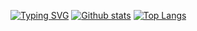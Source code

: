 [![Typing SVG](https://readme-typing-svg.herokuapp.com?size=28&duration=3000&color=8957e5&vCenter=true&lines=Software+Developer)](https://git.io/typing-svg)
[![Github stats](https://github-readme-stats.vercel.app/api?username=220418CS04&hide_border=true&count_private=true&show_icons=true&theme=vision-friendly-dark&include_all_commits=true)](https://github.com/anuraghazra/github-readme-stats) [![Top Langs](https://github-readme-stats.vercel.app/api/top-langs/?username=220879cs07&hide=smarty,java,actionscript&hide_border=true&theme=vision-friendly-dark&langs_count=10)](https://github.com/anuraghazra/github-readme-stats)
  
